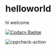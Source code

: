 # helloworld
hi welcome

[![Codacy Badge](https://api.codacy.com/project/badge/Grade/70628efe88e64ca180fadbe9521c446b)](https://app.codacy.com/manual/sreeork/helloworld?utm_source=github.com&utm_medium=referral&utm_content=sreeork/helloworld&utm_campaign=Badge_Grade_Dashboard)


![cppcheck-action](https://github.com/sreeork/helloworld/workflows/cppcheck-action/badge.svg?branch=master)
